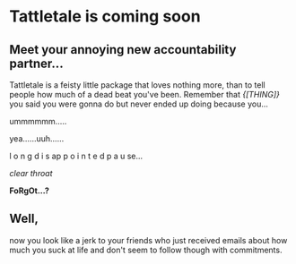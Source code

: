 Tattletale is coming soon
==========

<h2>Meet your annoying new accountability partner...</h2>

<p>Tattletale is a feisty little package that loves nothing more, than to tell people how much of a dead beat you've been.
Remember that <i>{[THING]}</i> you said you were gonna do but never ended up doing because you...</p>

<p>ummmmmm.....</p>

<p>yea......uuh......</p>

<p>l   o        n     g   d  i s ap p o  i   n     t       e     d   p  a u se...</p>

<i>*clear throat*</i>

<b>FoRgOt...?</b></i>

<h2>Well,</h2>

<p>now you look like a jerk to your friends who just received emails about how much you suck at life and don't seem to follow though with commitments.</p>


